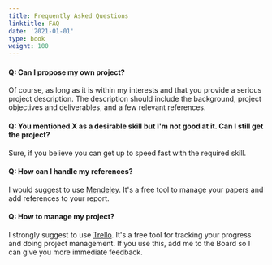```yaml
---
title: Frequently Asked Questions
linktitle: FAQ
date: '2021-01-01'
type: book
weight: 100
---
```


#### Q: Can I propose my own project?

Of course, as long as it is within my interests and that you provide a serious project description. The description should include the background, project objectives and deliverables, and a few relevant references.

#### Q: You mentioned X as a desirable skill but I'm not good at it. Can I still get the project?

Sure, if you believe you can get up to speed fast with the required skill.

#### Q: How can I handle my references?

I would suggest to use [Mendeley](https://www.mendeley.com/). It's a free tool to manage your papers and add references to your report.

#### Q: How to manage my project?

I strongly suggest to use [Trello](https://trello.com). It's a free tool for tracking your progress and doing project management. If you use this, add me to the Board so I can give you more immediate feedback.
